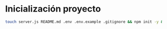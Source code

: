 # Inicialización proyecto

```sh
touch server.js README.md .env .env.example .gitignore && npm init -y && npm i express mongoose express-handlebars && npm i dotenv nodemon -D && git init && mkdir controllers models public routers views
```
